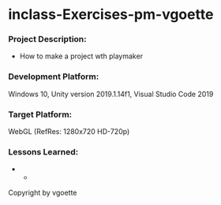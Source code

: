 # inclass-Exercises-pm-vgoette
### Project Description: 

+ How to make a project wth playmaker

### Development Platform: 

Windows 10, Unity version 2019.1.14f1, Visual Studio Code 2019

### Target Platform: 

WebGL (RefRes: 1280x720 HD-720p)  

### Lessons Learned:

+ -

Copyright by vgoette
</div> 